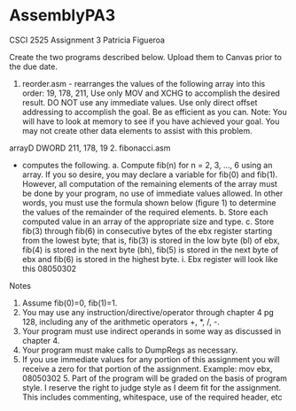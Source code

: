 # AssemblyPA3

CSCI 2525
Assignment 3
Patricia Figueroa 

Create the two programs described below. 
Upload them to Canvas prior to the due date. 
1.  reorder.asm  - 
rearranges the values of the following array into this order:  19, 178, 211, Use only MOV and 
XCHG to accomplish the desired result.  DO NOT use any immediate values.  Use only direct offset 
addressing to accomplish the goal.  Be as efficient as you can.  Note:  You will have to look at memory 
to see if you have achieved your goal.  You may not create other data elements to assist with this problem.

arrayD DWORD 211, 178, 19
2.  fibonacci.asm
 - computes the following.
a. Compute fib(n) for n = 2, 3, …, 6 using an array. If you so desire, you may declare a variable for fib(0) and fib(1).  
However, all computation of the remaining elements of the array must be done by your program, no use of 
immediate values allowed.  In other words, you must use the formula shown below (figure 1) to determine 
the values of the remainder of the required elements. b. Store each computed value in an array of the
appropriate size and type. c. Store fib(3) through fib(6) in consecutive bytes of the ebx register starting from 
the lowest byte; that is, fib(3) is stored in the low byte (bl) of ebx, fib(4) is stored in the next byte (bh), fib(5)
is stored in the next byte of ebx and fib(6) is stored in the highest byte.
i. Ebx register will look like this 08050302


Notes
1. Assume fib(0)=0, fib(1)=1. 
2. You may use any instruction/directive/operator through chapter 4 pg 128, including any 
of the arithmetic operators +, *, /, -. 
3. Your program must use indirect operands in some way as discussed in chapter 4. 
4. Your program must make calls to DumpRegs as necessary.   
5. If you use immediate values for any portion of this assignment you will receive a zero
for that portion of the assignment.  Example:  mov ebx, 08050302 5. Part of the program will be 
graded on the basis of program style. I reserve the right to judge style as I deem fit for the assignment.
This includes commenting, whitespace, use of the required header, etc  
